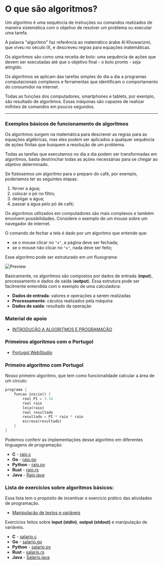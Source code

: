 # O que são algoritmos?

Um algoritmo é uma sequência de instruções ou comandos realizados de maneira sistemática com o objetivo de resolver um problema ou executar uma tarefa.

A palavra "algoritmo" faz referência ao matemático árabe Al Khowarizmi, que viveu no século IX, e descreveu regras para equações matemáticas.

Os algoritmos são como uma receita de bolo: uma sequência de ações que devem ser executadas até que o objetivo final - o bolo pronto - seja atingido.

Os algoritmos se aplicam das tarefas simples do dia a dia a programas computacionais complexos e ferramentas que identificam o comportamento do consumidor na internet.

Todas as funções dos computadores, smartphones e tablets, por exemplo, são resultado de algoritmos. Essas máquinas são capazes de realizar milhões de comandos em poucos segundos.
<hr>

### Exemplos básicos de funcionamento de algoritmos

Os algoritmos surgem na matemática para descrever as regras para as equações algébricas, mas eles podem ser aplicados a qualquer sequência de ações finitas que busquem a resolução de um problema.

Todas as tarefas que executamos no dia a dia podem ser transformadas em algoritmos, basta destrinchar todas as ações necessárias para se chegar ao objetivo determinado.

Se fizéssemos um algoritmo para o preparo do café, por exemplo, poderíamos ter as seguintes etapas:

1. ferver a água;
2. colocar o pó no filtro;
3. desligar a água;
4. passar a água pelo pó de café;

Os algoritmos utilizados em computadores são mais complexos e também envolvem possibilidades. Considere o exemplo de um mouse sobre um navegador de internet.

O comando de fechar a tela é dado por um algoritmo que entende que:
- se o mouse clicar no `"x"`, a página deve ser fechada;
- se o mouse não clicar no `"x"`, nada deve ser feito;

Esse algoritmo pode ser estruturado em um fluxograma:

![Preview](https://www.significados.com.br/foto/algoritmo-fluxograma.jpg)

Basicamente, os algoritmos são compostos por dados de entrada (**input**), processamento e dados de saída (**output**). Essa estrutura pode ser facilmente entendida com o exemplo de uma calculadora:

- **Dados de entrada**: valores e operações a serem realizadas
- **Processamento**: cáculos realizados pela máquina
- **Dados de saída**: resultado da operação


### Material de apoio

- [INTRODUÇÃO A ALGORITMOS E
PROGRAMAÇÃO](https://www.ferrari.pro.br/home/documents/FFerrari-CCechinel-Introducao-a-algoritmos.pdf)

### Primeiros algoritmos com o Portugol

- [Portugol WebStudio](https://portugol-webstudio.cubos.io/ide)

### Primeiro algoritmo com Portugol

Nosso primeiro algoritmo, que tem como funcionalidade calcular a área de um circulo:

```rs
programa {
	funcao inicio() {
		real PI = 3.14
		real raio
		leia(raio)
		real resultado
		resultado = PI * raio * raio
		escreva(resultado)
	}
}
```
Podemos conferir as implementações desse algoritmo em diferentes linguagens de programação:

- **C** - [raio.c](/code/C/raio.c)
- **Go** - [raio.go](/code/Go/raio.go)
- **Python** - [raio.py](/code/Python/raio.py)
- **Rust** - [raio.rs](/code/Rust/raio.rs)
- **Java** - [Raio.java](/code/Java/Raio.java)

### **Lista de exercícios sobre algoritmos básicos:**

Essa lista tem o propósito de incentivar o exercicio prático das atividades de programação.

- [Manipulação de textos e variáveis](https://docs.google.com/document/d/1QfvKHmw-zKMYBW5L4lAoiAOi_7Bhy4ycgPIdfxkFMpE/edit?usp=sharing)

Exercícios feitos sobre **input (stdin)**, **output (stdout)** e manipulação de variáveis.

- **C** - [salario.c](/code/C/salario.c)
- **Go** - [salario.go](/code/Go/salario.go)
- **Python** - [salario.py](/code/Python/salario.py)
- **Rust** - [salario.rs](/code/Rust/salario.rs)
- **Java** - [Salario.java](/code/Java/Salario.java)

